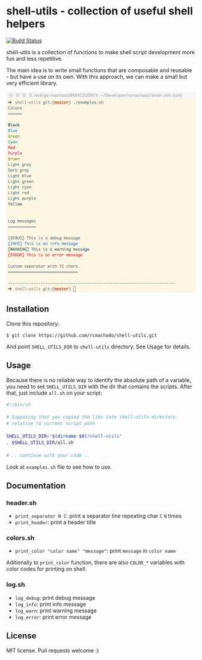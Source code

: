 shell-utils - collection of useful shell helpers
================================================

[![Build Status](https://travis-ci.org/rcmachado/shell-utils.svg?branch=master)](https://travis-ci.org/rcmachado/shell-utils)

shell-utils is a collection of functions to make shell script
development more fun and less repetitive.

The main idea is to write small functions that are composable and
reusable - but have a use on its own. With this approach, we can make
a small but very efficient library.

![shell-utils example](/screenshot.png?raw=true "shell-utils screenshot")

Installation
------------

Clone this repository:

    $ git clone https://github.com/rcmachado/shell-utils.git

And point `SHELL_UTILS_DIR` to `shell-utils` directory. See Usage for
details.

Usage
-----

Because there is no reliable way to identify the absolute path of a
variable, you need to set `SHELL_UTILS_DIR` with the dir that contains
the scripts. After that, just include `all.sh` on your script:

```sh
#!/bin/sh

# Supposing that you copied the libs into shell-utils directory
# relative to current script path

SHELL_UTILS_DIR="$(dirname $0)/shell-utils"
. $SHELL_UTILS_DIR/all.sh

# .. continue with your code ..

```

Look at `examples.sh` file to see how to use.

Documentation
-------------

### header.sh

* `print_separator N C`: print a separator line repeating char `C`
    `N` times
* `print_header`: print a header title

### colors.sh

* `print_color "color name" "message"`: print `message` in `color name`

Aditionally to `print_color` function, there are also `COLOR_*`
variables with color codes for printing on shell.

### log.sh

* `log_debug`: print debug message
* `log_info`: print info message
* `log_warn`: print warning message
* `log_error`: print error message

License
-------

MIT license. Pull requests welcome :)
